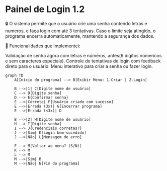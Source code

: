 # Painel de Login 1.2
🔒 O sistema permite que o usuário crie uma senha contendo letras e numeros, e faça login com até 3 tentativas. Caso o limite seja atingido, o programa encerra automaticamente, mantendo a segurança dos dados.

🎯 Funcionalidades que implementei:

Validação de senha agora com letras e números, antes(6 dígitos númericos e sem caracteres especiais).
Controle de tentativas de login com feedback direto para o usuário.
Menu interativo para criar a senha ou fazer login.

```mermaid
graph TD
    A[Início do programa] --> B[Exibir Menu: 1-Criar | 2-Login]
    
    B -->|1| C[Digite nome de usuário]
    C --> D[Digite senha]
    D --> E{Confirmar senha}
    E -->|Correta| F[Usuário criado com sucesso]
    E -->|Errada (3x)| G[Encerrar programa]
    E -->|Errada (<3x)| D

    B -->|2| H[Digite nome de usuário]
    H --> I[Digite senha]
    I --> J{Credenciais corretas?}
    J -->|Sim| K[Login bem-sucedido]
    J -->|Não| L[Mensagem de erro]

    F --> M[Voltar ao menu? (S/N)]
    K --> M
    L --> M
    M -->|Sim| B
    M -->|Não| N[Fim do programa]
